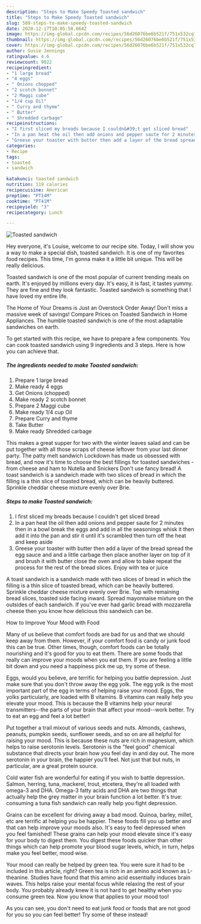 ```yaml
---
description: "Steps to Make Speedy Toasted sandwich"
title: "Steps to Make Speedy Toasted sandwich"
slug: 589-steps-to-make-speedy-toasted-sandwich
date: 2020-12-17T10:05:58.664Z
image: https://img-global.cpcdn.com/recipes/56d26076be6b521f/751x532cq70/toasted-sandwich-recipe-main-photo.jpg
thumbnail: https://img-global.cpcdn.com/recipes/56d26076be6b521f/751x532cq70/toasted-sandwich-recipe-main-photo.jpg
cover: https://img-global.cpcdn.com/recipes/56d26076be6b521f/751x532cq70/toasted-sandwich-recipe-main-photo.jpg
author: Susie Jennings
ratingvalue: 4.6
reviewcount: 9022
recipeingredient:
- "1 large bread"
- "4 eggs"
- " Onions chopped"
- "2 scotch bonnet"
- "2 Maggi cube"
- "1/4 cup Oil"
- " Curry and thyme"
- " Butter"
- " Shredded carbage"
recipeinstructions:
- "I first sliced my breads because I couldn&#39;t get sliced bread"
- "In a pan heat the oil then add onions and pepper saute for 2 minutes then in a bowl break the eggs and add in all the seasonings whisk it then add it into the pan and stir it until it&#39;s scrambled then turn off the heat and keep aside"
- "Greese your toaster with butter then add a layer of the bread spread the egg sauce and and a little carbage then place another layer on top of it and brush it with butter close the oven and allow to bake repeat the process for the rest of the bread slices. Enjoy with tea or juice"
categories:
- Recipe
tags:
- toasted
- sandwich

katakunci: toasted sandwich 
nutrition: 119 calories
recipecuisine: American
preptime: "PT14M"
cooktime: "PT41M"
recipeyield: "3"
recipecategory: Lunch

---
```



![Toasted sandwich](https://img-global.cpcdn.com/recipes/56d26076be6b521f/751x532cq70/toasted-sandwich-recipe-main-photo.jpg)

Hey everyone, it's Louise, welcome to our recipe site. Today, I will show you a way to make a special dish, toasted sandwich. It is one of my favorites food recipes. This time, I'm gonna make it a little bit unique. This will be really delicious.

Toasted sandwich is one of the most popular of current trending meals on earth. It's enjoyed by millions every day. It's easy, it is fast, it tastes yummy. They are fine and they look fantastic. Toasted sandwich is something that I have loved my entire life.

The Home of Your Dreams is Just an Overstock Order Away! Don&#39;t miss a massive week of savings! Compare Prices on Toasted Sandwich in Home Appliances. The humble toasted sandwich is one of the most adaptable sandwiches on earth.


To get started with this recipe, we have to prepare a few components. You can cook toasted sandwich using 9 ingredients and 3 steps. Here is how you can achieve that.

<!--inarticleads1-->

##### The ingredients needed to make Toasted sandwich:

1. Prepare 1 large bread
1. Make ready 4 eggs
1. Get  Onions (chopped)
1. Make ready 2 scotch bonnet
1. Prepare 2 Maggi cube
1. Make ready 1/4 cup Oil
1. Prepare  Curry and thyme
1. Take  Butter
1. Make ready  Shredded carbage


This makes a great supper for two with the winter leaves salad and can be put together with all those scraps of cheese leftover from your last dinner party. The patty melt sandwich Lockdown has made us obsessed with bread, and now it&#39;s time to choose the best fillings for toasted sandwiches - from cheese and ham to Nutella and Snickers Don&#39;t use fancy bread! A toast sandwich is a sandwich made with two slices of bread in which the filling is a thin slice of toasted bread, which can be heavily buttered. Sprinkle cheddar cheese mixture evenly over Brie. 

<!--inarticleads2-->

##### Steps to make Toasted sandwich:

1. I first sliced my breads because I couldn&#39;t get sliced bread
1. In a pan heat the oil then add onions and pepper saute for 2 minutes then in a bowl break the eggs and add in all the seasonings whisk it then add it into the pan and stir it until it&#39;s scrambled then turn off the heat and keep aside
1. Greese your toaster with butter then add a layer of the bread spread the egg sauce and and a little carbage then place another layer on top of it and brush it with butter close the oven and allow to bake repeat the process for the rest of the bread slices. Enjoy with tea or juice


A toast sandwich is a sandwich made with two slices of bread in which the filling is a thin slice of toasted bread, which can be heavily buttered. Sprinkle cheddar cheese mixture evenly over Brie. Top with remaining bread slices, toasted side facing inward. Spread mayonnaise mixture on the outsides of each sandwich. If you&#39;ve ever had garlic bread with mozzarella cheese then you know how delicious this sandwich can be. 

How to Improve Your Mood with Food


Many of us believe that comfort foods are bad for us and that we should keep away from them. However, if your comfort food is candy or junk food this can be true. Other times, though, comfort foods can be totally nourishing and it's good for you to eat them. There are some foods that really can improve your moods when you eat them. If you are feeling a little bit down and you need a happiness pick me up, try some of these.

Eggs, would you believe, are terrific for helping you battle depression. Just make sure that you don't throw away the egg yolk. The egg yolk is the most important part of the egg in terms of helping raise your mood. Eggs, the yolks particularly, are loaded with B vitamins. B vitamins can really help you elevate your mood. This is because the B vitamins help your neural transmitters--the parts of your brain that affect your mood--work better. Try to eat an egg and feel a lot better!

Put together a trail mixout of various seeds and nuts. Almonds, cashews, peanuts, pumpkin seeds, sunflower seeds, and so on are all helpful for raising your mood. This is because these nuts are rich in magnesium, which helps to raise serotonin levels. Serotonin is the "feel good" chemical substance that directs your brain how you feel day in and day out. The more serotonin in your brain, the happier you'll feel. Not just that but nuts, in particular, are a great protein source.

Cold water fish are wonderful for eating if you wish to battle depression. Salmon, herring, tuna, mackerel, trout, etcetera, they're all loaded with omega-3 and DHA. Omega-3 fatty acids and DHA are two things that actually help the grey matter in your brain function a lot better. It's true: consuming a tuna fish sandwich can really help you fight depression. 

Grains can be excellent for driving away a bad mood. Quinoa, barley, millet, etc are terrific at helping you be happier. These foods fill you up better and that can help improve your moods also. It's easy to feel depressed when you feel famished! These grains can help your mood elevate since it's easy for your body to digest them. You digest these foods quicker than other things which can help promote your blood sugar levels, which, in turn, helps make you feel better, mood wise.

Your mood can really be helped by green tea. You were sure it had to be included in this article, right? Green tea is rich in an amino acid known as L-theanine. Studies have found that this amino acid essentially induces brain waves. This helps raise your mental focus while relaxing the rest of your body. You probably already knew it is not hard to get healthy when you consume green tea. Now you know that applies to your mood too!

As you can see, you don't need to eat junk food or foods that are not good for you so you can feel better! Try some of these instead!

